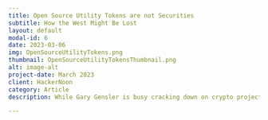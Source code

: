 ```yaml
---
title: Open Source Utility Tokens are not Securities
subtitle: How the West Might Be Lost
layout: default
modal-id: 6
date: 2023-03-06
img: OpenSourceUtilityTokens.png
thumbnail: OpenSourceUtilityTokensThumbnail.png
alt: image-alt
project-date: March 2023
client: HackerNoon
category: Article
description: While Gary Gensler is busy cracking down on crypto projects, it is important to look at the details of how the law gets applied. There’s enough room for both Deity and the Devil to reside in the details. In particular, the details regarding utility tokens identifies a class of such tokens that cannot be considered securities according to the definitive Howey Test.

---
```

